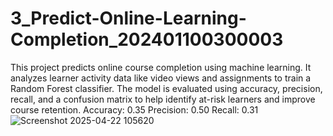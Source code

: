 # 3_Predict-Online-Learning-Completion_202401100300003
This project predicts online course completion using machine learning. It analyzes learner activity data like video views and assignments to train a Random Forest classifier. The model is evaluated using accuracy, precision, recall, and a confusion matrix to help identify at-risk learners and improve course retention.
Accuracy: 0.35
Precision: 0.50
Recall: 0.31
![Screenshot 2025-04-22 105620](https://github.com/user-attachments/assets/313bc31b-0dd2-4ca1-b41f-3ddb05892f83)
